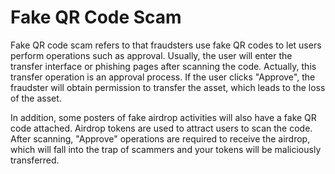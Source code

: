 # Fake QR Code Scam

Fake QR code scam refers to that fraudsters use fake QR codes to let users perform operations such as approval. Usually, the user will enter the transfer interface or phishing pages after scanning the code. Actually, this transfer operation is an approval process. If the user clicks "Approve", the fraudster will obtain permission to transfer the asset, which leads to the loss of the asset. 

In addition, some posters of fake airdrop activities will also have a fake QR code attached. Airdrop tokens are used to attract users to scan the code. After scanning, "Approve" operations are required to receive the airdrop, which will fall into the trap of scammers and your tokens will be maliciously transferred.


